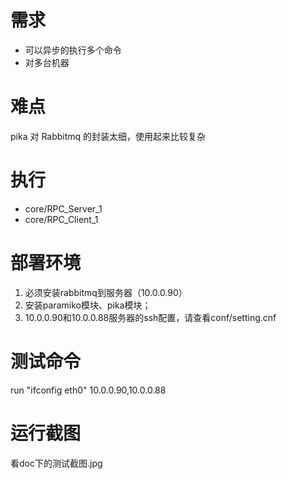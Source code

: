 # 需求
- 可以异步的执行多个命令
- 对多台机器

# 难点
pika 对 Rabbitmq 的封装太细，使用起来比较复杂

# 执行
- core/RPC_Server_1
- core/RPC_Client_1


# 部署环境
1. 必须安装rabbitmq到服务器（10.0.0.90）
2. 安装paramiko模块、pika模块；
3. 10.0.0.90和10.0.0.88服务器的ssh配置，请查看conf/setting.cnf

# 测试命令
run "ifconfig eth0" 10.0.0.90,10.0.0.88

# 运行截图
看doc下的测试截图.jpg





